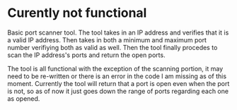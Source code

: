 # Curently not functional

Basic port scanner tool.
The tool takes in an IP address and verifies that it is a valid IP address.
Then takes in both a minimum and maximum port number verifiying both as valid as well.
Then the tool finally procedes to scan the IP address's ports and return the open ports.


The tool is all functional with the exception of the scanning portion, it may need to be re-written or there is an error in the code I am missing as of this moment. Currently the tool will return that a port is open even when the port is not, so as of now it just goes down the range of ports regarding each one as opened.
